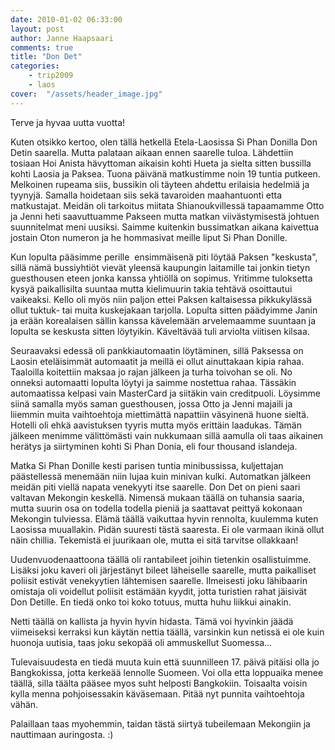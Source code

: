 ```yaml
---
date: 2010-01-02 06:33:00
layout: post
author: Janne Haapsaari
comments: true
title: "Don Det"
categories:
    - trip2009
    - laos
cover:  "/assets/header_image.jpg"
---
```


Terve ja hyvaa uutta vuotta!

Kuten otsikko kertoo, olen tällä hetkellä Etela-Laosissa Si Phan Donilla Don
Detin saarella. Mutta palataan aikaan ennen saarelle tuloa. Lähdettiin tosiaan
Hoi Anista hävyttoman aikaisin kohti Hueta ja sielta sitten bussilla kohti
Laosia ja Paksea. Tuona päivänä matkustimme noin 19 tuntia putkeen. Melkoinen
rupeama siis, bussikin oli täyteen ahdettu erilaisia hedelmiä ja tyynyjä.
Samalla hoidetaan siis sekä tavaroiden maahantuonti etta matkustajat. Meidän
oli tarkoitus miitata Shianoukvillessä tapaamamme Otto ja Jenni heti
saavuttuamme Pakseen mutta matkan viivästymisestä johtuen suunnitelmat meni
uusiksi. Saimme kuitenkin bussimatkan aikana kaivettua jostain Oton numeron ja
he hommasivat meille liput Si Phan Donille.

Kun lopulta pääsimme perille  ensimmäisenä piti löytää Paksen "keskusta",
sillä nämä bussiyhtiöt vievät yleensä kaupungin laitamille tai jonkin tietyn
guesthousen eteen jonka kanssa yhtiöllä on sopimus. Yritimme tuloksetta kysyä
paikallisilta suuntaa mutta kielimuurin takia tehtävä osoittautui vaikeaksi.
Kello oli myös niin paljon ettei Paksen kaltaisessa pikkukylässä ollut tuktuk-
tai muita kuskejakaan tarjolla. Lopulta sitten päädyimme Janin ja erään
korealaisen sällin kanssa kävelemään arvelemaamme suuntaan ja lopulta se
keskusta sitten löytyikin. Käveltävää tuli arviolta viitisen kilsaa.

Seuraavaksi edessä oli pankkiautomaatin löytäminen, sillä Paksessa on Laosin
eteläisimmät automaatit ja meillä ei ollut ainuttakaan kipia rahaa. Taaloilla
koitettiin maksaa jo rajan jälkeen ja turha toivohan se oli. No onneksi
automaatti lopulta löytyi ja saimme nostettua rahaa. Tässäkin automaatissa
kelpasi vain MasterCard ja siitäkin vain creditpuoli. Löysimme siinä samalla
myös saman guesthousen, jossa Otto ja Jenni majaili ja liiemmin muita
vaihtoehtoja miettimättä napattiin väsyinenä huone sieltä. Hotelli oli ehkä
aavistuksen tyyris mutta myös erittäin laadukas. Tämän jälkeen menimme
välittömästi vain nukkumaan sillä aamulla oli taas aikainen herätys ja
siirtyminen kohti Si Phan Donia, eli four thousand islandeja.

Matka Si Phan Donille kesti parisen tuntia minibussissa, kuljettajan
päästellessä menemään niin lujaa kuin minivan kulki. Automatkan jälkeen meidän
piti viellä napata venekyyti itse saarelle. Don Det on pieni saari valtavan
Mekongin keskellä. Nimensä mukaan täällä on tuhansia saaria, mutta suurin osa
on todella todella pieniä ja saattavat peittyä kokonaan Mekongin tulviessa.
Elämä täällä vaikuttaa hyvin rennolta, kuulemma kuten Laosissa muuallakin.
Pidän suuresti tästä saaresta. Ei ole varmaan ikinä ollut näin chillia.
Tekemistä ei juurikaan ole, mutta ei sitä tarvitse ollakkaan!

Uudenvuodenaattoona täällä oli rantabileet joihin tietenkin osallistuimme.
Lisäksi joku kaveri oli järjestänyt bileet läheiselle saarelle, mutta
paikalliset poliisit estivät venekyytien lähtemisen saarelle. Ilmeisesti joku
lähibaarin omistaja oli voidellut poliisit estämään kyydit, jotta turistien
rahat jäisivät Don Detille. En tiedä onko toi koko totuus, mutta huhu liikkui
ainakin.

Netti täällä on kallista ja hyvin hyvin hidasta. Tämä voi hyvinkin jäädä
viimeiseksi kerraksi kun käytän nettia täällä, varsinkin kun netissä ei ole
kuin huonoja uutisia, taas joku sekopää oli ammuskellut Suomessa...

Tulevaisuudesta en tiedä muuta kuin että suunnilleen 17. päivä pitäisi olla jo
Bangkokissa, jotta kerkeää lennolle Suomeen. Voi olla etta loppuaika menee
täällä, silla täälta pääsee myos suht helposti Bangkokiin. Toisaalta voisin
kylla menna pohjoisessakin käväsemaan. Pitää nyt punnita vaihtoehtoja vähän.

Palaillaan taas myohemmin, taidan tästä siirtyä tubeilemaan Mekongiin ja
nauttimaan auringosta. :)
